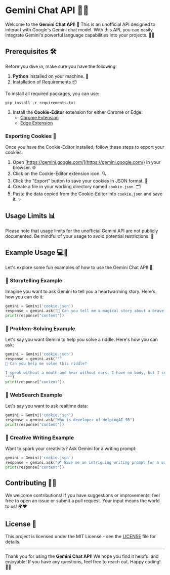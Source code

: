 # Gemini Chat API 🌟✨

Welcome to the **Gemini Chat API**! 🎉 This is an unofficial API designed to interact with Google's Gemini chat model. With this API, you can easily integrate Gemini's powerful language capabilities into your projects. 🚀💫

## Prerequisites 🛠️

Before you dive in, make sure you have the following:

1. **Python** installed on your machine. 🐍
2. Installation of Requirements 📦

To install all required packages, you can use:
```
pip install -r requirements.txt
```

3. Install the **Cookie-Editor** extension for either Chrome or Edge:
   - [Chrome Extension](https://chrome.google.com/webstore/detail/cookie-editor/hlkenndednhfkekhgcdicdfddnkalmdm)
   - [Edge Extension](https://microsoftedge.microsoft.com/addons/detail/cookie-editor/neaplmfkghagebokkhpjpoebhdledlfi)

### Exporting Cookies 🍪

Once you have the Cookie-Editor installed, follow these steps to export your cookies:

1. Open [https://gemini.google.com/](https://gemini.google.com/) in your browser. 🌐
2. Click on the Cookie-Editor extension icon. 🔍
3. Click the "Export" button to save your cookies in JSON format. 💾
4. Create a file in your working directory named `cookie.json`. 🗂️
5. Paste the data copied from the Cookie-Editor into `cookie.json` and save it. ✨

## Usage Limits 📊

Please note that usage limits for the unofficial Gemini API are not publicly documented. Be mindful of your usage to avoid potential restrictions. 🚦

## Example Usage 💻💖

Let's explore some fun examples of how to use the Gemini Chat API! 🎈

### 🌈 Storytelling Example

Imagine you want to ask Gemini to tell you a heartwarming story. Here's how you can do it:

```python
gemini = Gemini('cookie.json')
response = gemini.ask("🌟 Can you tell me a magical story about a brave little girl and her talking cat? 🐱✨")
print(response["content"])
```

### 🧠 Problem-Solving Example

Let's say you want Gemini to help you solve a riddle. Here's how you can ask:

```python
gemini = Gemini('cookie.json')
response = gemini.ask("""
🤔 Can you help me solve this riddle?

I speak without a mouth and hear without ears. I have no body, but I come alive with the wind. What am I?
""")
print(response["content"])
```

### 🧠 WebSearch Example

Let's say you want to ask realtime data:

```python
gemini = Gemini('cookie.json')
response = gemini.ask("Who is developer of HelpingAI-9B")
print(response["content"])
```

### 🎨 Creative Writing Example

Want to spark your creativity? Ask Gemini for a writing prompt:

```python
gemini = Gemini('cookie.json')
response = gemini.ask("🖋️ Give me an intriguing writing prompt for a science fiction short story. 🚀")
print(response["content"])
```

## Contributing 🤝💕

We welcome contributions! If you have suggestions or improvements, feel free to open an issue or submit a pull request. Your input means the world to us! 🌍❤️

## License 📄

This project is licensed under the MIT License - see the [LICENSE](LICENSE) file for details.

---

Thank you for using the **Gemini Chat API**! We hope you find it helpful and enjoyable! If you have any questions, feel free to reach out. Happy coding! 🎊💖
